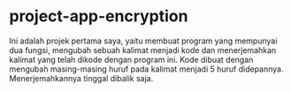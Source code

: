 # project-app-encryption

Ini adalah projek pertama saya, yaitu membuat program yang mempunyai dua fungsi, mengubah sebuah kalimat menjadi kode dan menerjemahkan 
kalimat yang telah dikode dengan program ini.
Kode dibuat dengan mengubah masing-masing huruf pada kalimat menjadi 5 huruf didepannya. Menerjemahkannya tinggal dibalik saja.
